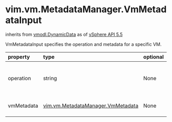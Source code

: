 vim.vm.MetadataManager.VmMetadataInput
======================================
inherits from [vmodl.DynamicData](docs/vmodl.DynamicData.md)
as of [vSphere API 5.5](vim.version.md#vim.version.version9)


VmMetadataInput specifies the operation and metadata for a  specific VM.

| property | type | optional | priv | desc |
|:---------|:-----|:---------|:-----|:-----|
| operation | string | None | None | The input operation type.  The values come from VmMetadataOp |
| vmMetadata | [vim.vm.MetadataManager.VmMetadata](vim.vm.MetadataManager.VmMetadata.md "vim.vm.MetadataManager.VmMetadata") | None | None | the VM and optional metadata |



